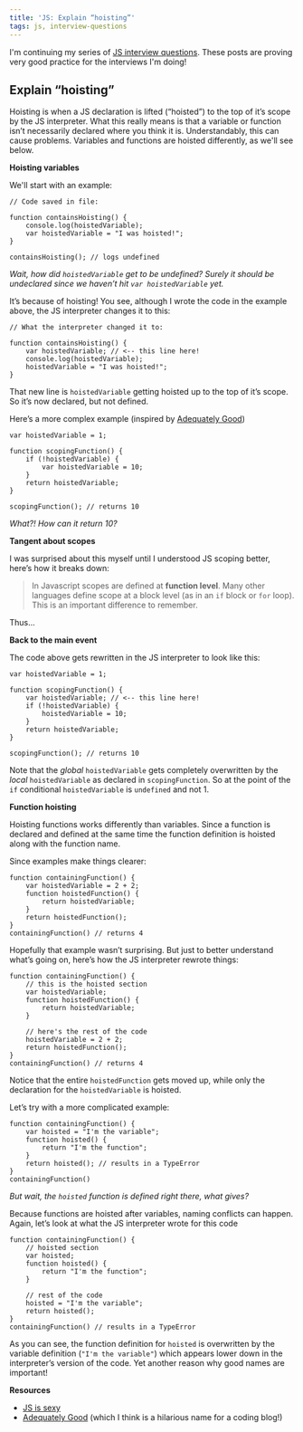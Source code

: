 ```yaml
---
title: 'JS: Explain “hoisting”'
tags: js, interview-questions
---
```


I'm continuing my series of [JS interview questions](https://github.com/h5bp/Front-end-Developer-Interview-Questions#js). These posts are proving very good practice for the interviews I'm doing!

## Explain “hoisting”

Hoisting is when a JS declaration is lifted (“hoisted”) to the top of it’s scope by the JS interpreter. What this really means is that a variable or function isn’t necessarily declared where you think it is. Understandably, this can cause problems. Variables and functions are hoisted differently, as we'll see below.

**Hoisting variables**

We'll start with an example:

```
// Code saved in file:

function containsHoisting() {
    console.log(hoistedVariable);
    var hoistedVariable = "I was hoisted!";
}

containsHoisting(); // logs undefined
```

*Wait, how did `hoistedVariable` get to be undefined? Surely it should be undeclared since we haven’t hit `var hoistedVariable` yet.*

It’s because of hoisting! You see, although I wrote the code in the example above, the JS interpreter changes it to this:

```
// What the interpreter changed it to:

function containsHoisting() {
    var hoistedVariable; // <-- this line here!
    console.log(hoistedVariable);
    hoistedVariable = "I was hoisted!";
}
```

That new line is `hoistedVariable` getting hoisted up to the top of it’s scope. So it’s now declared, but not defined.

Here’s a more complex example (inspired by [Adequately Good](http://www.adequatelygood.com/JavaScript-Scoping-and-Hoisting.html))

```
var hoistedVariable = 1;

function scopingFunction() {
    if (!hoistedVariable) {
        var hoistedVariable = 10;
    }
    return hoistedVariable;
}

scopingFunction(); // returns 10
```

*What?! How can it return 10?*

**Tangent about scopes**

I was surprised about this myself until I understood JS scoping better, here’s how it breaks down:

>In Javascript scopes are defined at **function level**. Many other languages define scope at a block level (as in an `if` block or `for` loop). This is an important difference to remember.

Thus...

**Back to the main event**

The code above gets rewritten in the JS interpreter to look like this:

```
var hoistedVariable = 1;

function scopingFunction() {
    var hoistedVariable; // <-- this line here!
    if (!hoistedVariable) {
        hoistedVariable = 10;
    }
    return hoistedVariable;
}

scopingFunction(); // returns 10
```

Note that the *global* `hoistedVariable` gets completely overwritten by the *local* `hoistedVariable` as declared in `scopingFunction`. So at the point of the `if` conditional `hoistedVariable` is `undefined` and not 1.

**Function hoisting**

Hoisting functions works differently than variables. Since a function is declared and defined at the same time the function definition is hoisted along with the function name.

Since examples make things clearer:

```
function containingFunction() {
    var hoistedVariable = 2 + 2;
    function hoistedFunction() {
        return hoistedVariable;
    }
    return hoistedFunction();
}
containingFunction() // returns 4
```

Hopefully that example wasn’t surprising. But just to better understand what’s going on, here’s how the JS interpreter rewrote things:

```
function containingFunction() {
    // this is the hoisted section
    var hoistedVariable;
    function hoistedFunction() {
        return hoistedVariable;
    }

    // here's the rest of the code
    hoistedVariable = 2 + 2;
    return hoistedFunction();
}
containingFunction() // returns 4
```

Notice that the entire `hoistedFunction` gets moved up, while only the declaration for the `hoistedVariable` is hoisted.

Let’s try with a more complicated example:

```
function containingFunction() {
    var hoisted = "I'm the variable";
    function hoisted() {
        return "I'm the function";
    }
    return hoisted(); // results in a TypeError
}
containingFunction()
```

*But wait, the `hoisted` function is defined right there, what gives?*

Because functions are hoisted after variables, naming conflicts can happen. Again, let’s look at what the JS interpreter wrote for this code

```
function containingFunction() {
    // hoisted section
    var hoisted;
    function hoisted() {
        return "I'm the function";
    }

    // rest of the code
    hoisted = "I'm the variable";
    return hoisted();
}
containingFunction() // results in a TypeError
```

As you can see, the function definition for `hoisted` is overwritten by the variable definition (`"I'm the variable"`) which appears lower down in the interpreter’s version of the code. Yet another reason why good names are important!

**Resources**

* [JS is sexy](http://javascriptissexy.com/javascript-variable-scope-and-hoisting-explained/)
* [Adequately Good](http://www.adequatelygood.com/JavaScript-Scoping-and-Hoisting.html) (which I think is a hilarious name for a coding blog!)

